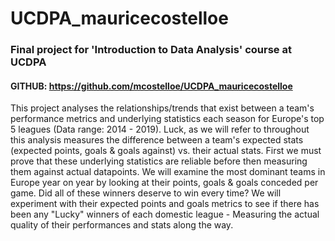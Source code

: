 # UCDPA_mauricecostelloe

### Final project for 'Introduction to Data Analysis' course at UCDPA

#### GITHUB: https://github.com/mcostelloe/UCDPA_mauricecostelloe

This project analyses the relationships/trends that exist between a team's performance metrics and underlying statistics each season for Europe's top 5 leagues (Data range: 2014 - 2019). Luck, as we will refer to throughout this analysis measures the difference between a team's expected stats (expected points, goals & goals against) vs. their actual stats. First we must prove that these underlying statistics are reliable before then measuring them against actual datapoints. We will examine the most dominant teams in Europe year on year by looking at their points, goals & goals conceded per game. Did all of these winners deserve to win every time? We will experiment with their expected points and goals metrics to see if there has been any "Lucky" winners of each domestic league - Measuring the actual quality of their performances and stats along the way.